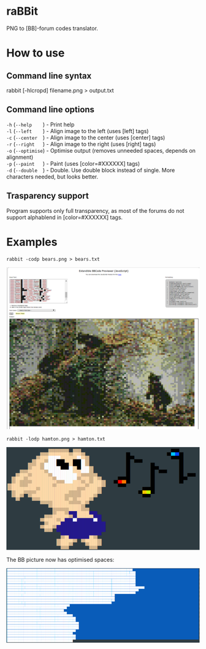 # raBBit

PNG to [BB]-forum codes translator.

# How to use

## Command line syntax

rabbit [-hlcropd] filename.png > output.txt

## Command line options

`-h` (`--help    `) - Print help  
`-l` (`--left    `) - Align image to the left (uses [left] tags)  
`-c` (`--center  `) - Align image to the center (uses [center] tags)  
`-r` (`--right   `) - Align image to the right (uses [right] tags)  
`-o` (`--optimise`) - Optimise output (removes unneeded spaces, depends on alignment)  
`-p` (`--paint   `) - Paint (uses [color=#XXXXXX] tags)  
`-d` (`--double  `) - Double. Use double block instead of single. More characters needed, but looks better.  

## Trasparency support

Program supports only full transparency, as most of the forums do not support alphablend in [color=#XXXXXX] tags.

# Examples

```
rabbit -codp bears.png > bears.txt
```

![Big picture](/screenshots/scr1.png?raw=true "Big picture")

```
rabbit -lodp hamton.png > hamton.txt
```

![Left-aligned picture](/screenshots/scr2.png?raw=true "Left-aligned picture")

The BB picture now has optimised spaces:

![Optimisation](/screenshots/scr3.png?raw=true "Optimisation demonstration")
